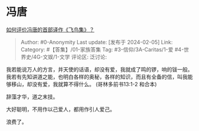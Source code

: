 # 冯唐
[如何评价冯唐的首部译作《飞鸟集》？](https://www.zhihu.com/question/33570599/answer/3387489718)

> Author: #0-Anonymity
> Last update: [发布于 2024-02-05]
> Link:
> Category:  #【答集】/01-家族答集 
> Tag: #3-信仰/3A-Caritas/1-爱 #4-世界史/4G-文娱/1-文学 
> 评论区:
> 泛讨论:

我若能说万人的方言，并天使的话语，却没有爱，我就成了鸣的锣，响的钹一般。 我若有先知讲道之能，也明白各样的奥秘，各样的知识，而且有全备的信，叫我能够移山，却没有爱，我就算不得什么。 (哥林多前书13:1-2 和合本)

辞藻才华，道之末技。

大好聪明，不用作以己爱人，都用作引人爱己。

浪费了。
